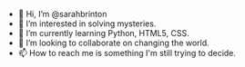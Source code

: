 - 👋 Hi, I’m @sarahbrinton
- 👀 I’m interested in solving mysteries.
- 🌱 I’m currently learning Python, HTML5, CSS.
- 💞️ I’m looking to collaborate on changing the world.
- 📫 How to reach me is something I'm still trying to decide.

<!---
sarahbrinton/sarahbrinton is a ✨ special ✨ repository because its `README.md` (this file) appears on your GitHub profile.
You can click the Preview link to take a look at your changes.
--->

